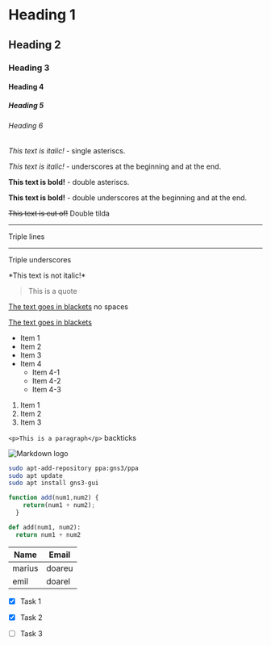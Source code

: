 <!-- Headings -->

# Heading 1

## Heading 2

### Heading 3

#### Heading 4

##### Heading 5

###### Heading 6

<!-- Italics -->

*This text is italic!* - single asteriscs.

_This text is italic!_ - underscores at the beginning and at the end.

<!-- Strong text -->

**This text is bold!** - double asteriscs.

__This text is bold!__ - double underscores at the beginning and at the end.

<!-- Strikethrough -->

~~This text is cut of!~~  Double tilda

<!-- Horizontal rule -->

---
Triple lines
___
Triple underscores

<!-- Escape character -->

\*This text is not italic!\*

<!-- Blockquotes -->

> This is a quote

<!-- Links -->

[The text goes in blackets](https://linkinparanthesis)
no spaces

[The text goes in blackets](https://linkinparanthesis "Text here")

<!-- Unordered lists -->

* Item 1
* Item 2
* Item 3
* Item 4
  * Item 4-1
  * Item 4-2
  * Item 4-3

<!-- Ordered List -->

1. Item 1
1. Item 2
1. Item 3

<!-- Inline code block -->

``<p>This is a paragraph</p>`` backticks

<!-- Image-->

![Markdown logo](https://markdown-here.com/img/icon256.png)

<!-- Github Markdown -->

<!-- Code Blocks -->

```bash
sudo apt-add-repository ppa:gns3/ppa
sudo apt update
sudo apt install gns3-gui
```

```javascript
function add(num1,num2) {
    return(num1 + num2);
  }
```

```python
def add(num1, num2):
  return num1 + num2

```
<!-- Tables -->
| Name     | Email      |
|----------|------------|
|marius    |doareu      |
|emil      |doarel      |

<!-- Task lists-->

* [x] Task 1
* [x] Task 2
* [ ] Task 3

  

